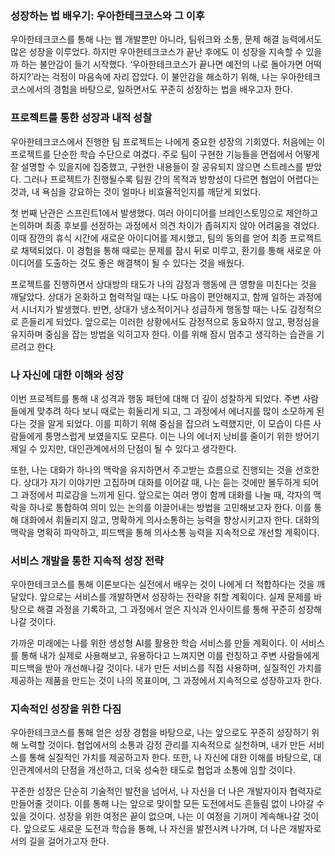 ### 성장하는 법 배우기: 우아한테크코스와 그 이후

우아한테크코스를 통해 나는 웹 개발뿐만 아니라, 팀워크와 소통, 문제 해결 능력에서도 많은 성장을 이루었다. 하지만 우아한테크코스가 끝난 후에도 이 성장을 지속할 수 있을까 하는 불안감이 들기 시작했다. ‘우아한테크코스가 끝나면 예전의 나로 돌아가면 어떡하지?’라는 걱정이 마음속에 자리 잡았다. 이 불안감을 해소하기 위해, 나는 우아한테크코스에서의 경험을 바탕으로, 일하면서도 꾸준히 성장하는 법을 배우고자 한다.

### 프로젝트를 통한 성장과 내적 성찰

우아한테크코스에서 진행한 팀 프로젝트는 나에게 중요한 성장의 기회였다. 처음에는 이 프로젝트를 단순한 학습 수단으로 여겼다. 주로 팀이 구현한 기능들을 면접에서 어떻게 잘 설명할 수 있을지에 집중했고, 구현한 내용들이 잘 공유되지 않으면 스트레스를 받았다. 그러나 프로젝트가 진행될수록 팀원 간의 목적과 방향성이 다르면 협업이 어렵다는 것과, 내 욕심을 강요하는 것이 얼마나 비효율적인지를 깨닫게 되었다.

첫 번째 난관은 스프린트1에서 발생했다. 여러 아이디어를 브레인스토밍으로 제안하고 논의하며 최종 후보를 선정하는 과정에서 의견 차이가 좁혀지지 않아 어려움을 겪었다. 이때 잠깐의 휴식 시간에 새로운 아이디어를 제시했고, 팀의 동의를 얻어 최종 프로젝트로 채택되었다. 이 경험을 통해 때로는 문제를 잠시 뒤로 미루고, 환기를 통해 새로운 아이디어를 도출하는 것도 좋은 해결책이 될 수 있다는 것을 배웠다.

프로젝트를 진행하면서 상대방의 태도가 나의 감정과 행동에 큰 영향을 미친다는 것을 깨달았다. 상대가 온화하고 협력적일 때는 나도 마음이 편안해지고, 함께 일하는 과정에서 시너지가 발생했다. 반면, 상대가 냉소적이거나 성급하게 행동할 때는 나도 감정적으로 흔들리게 되었다. 앞으로는 이러한 상황에서도 감정적으로 동요하지 않고, 평정심을 유지하며 중심을 잡는 방법을 익히고자 한다. 이를 위해 잠시 멈추고 생각하는 습관을 기르려고 한다.

### 나 자신에 대한 이해와 성장

이번 프로젝트를 통해 내 성격과 행동 패턴에 대해 더 깊이 성찰하게 되었다. 주변 사람들에게 맞추려 하다 보니 때로는 휘둘리게 되고, 그 과정에서 에너지를 많이 소모하게 된다는 것을 알게 되었다. 이를 피하기 위해 중심을 잡으려 노력했지만, 이 모습이 다른 사람들에게 퉁명스럽게 보였을지도 모른다. 이는 나의 에너지 낭비를 줄이기 위한 방어기제일 수 있지만, 대인관계에서의 단점이 될 수 있다고 생각한다.

또한, 나는 대화가 하나의 맥락을 유지하면서 주고받는 흐름으로 진행되는 것을 선호한다. 상대가 자기 이야기만 고집하며 대화를 이어갈 때, 나는 듣는 것에만 몰두하게 되어 그 과정에서 피로감을 느끼게 된다. 앞으로는 여러 명이 함께 대화를 나눌 때, 각자의 맥락을 하나로 통합하여 의미 있는 논의를 이끌어내는 방법을 고민해보고자 한다. 이를 통해 대화에서 휘둘리지 않고, 명확하게 의사소통하는 능력을 향상시키고자 한다. 대화의 맥락을 명확히 파악하고, 피드백을 통해 의사소통 능력을 지속적으로 개선할 계획이다.

### 서비스 개발을 통한 지속적 성장 전략

우아한테크코스를 통해 이론보다는 실전에서 배우는 것이 나에게 더 적합하다는 것을 깨달았다. 앞으로는 서비스를 개발하면서 성장하는 전략을 취할 계획이다. 실제 문제를 바탕으로 해결 과정을 기록하고, 그 과정에서 얻은 지식과 인사이트를 통해 꾸준히 성장해나갈 것이다.

가까운 미래에는 나를 위한 생성형 AI를 활용한 학습 서비스를 만들 계획이다. 이 서비스를 통해 내가 실제로 사용해보고, 유용하다고 느껴지면 이를 런칭하고 주변 사람들에게 피드백을 받아 개선해나갈 것이다. 내가 만든 서비스를 직접 사용하며, 실질적인 가치를 제공하는 제품을 만드는 것이 나의 목표이며, 그 과정에서 지속적으로 성장하고자 한다.

### 지속적인 성장을 위한 다짐

우아한테크코스를 통해 얻은 성장 경험을 바탕으로, 나는 앞으로도 꾸준히 성장하기 위해 노력할 것이다. 협업에서의 소통과 감정 관리를 지속적으로 실천하며, 내가 만든 서비스를 통해 실질적인 가치를 제공하고자 한다. 또한, 나 자신에 대한 이해를 바탕으로, 대인관계에서의 단점을 개선하고, 더욱 성숙한 태도로 협업과 소통에 임할 것이다.

꾸준한 성장은 단순히 기술적인 발전을 넘어서, 나 자신을 더 나은 개발자이자 협력자로 만들어줄 것이다. 이를 통해 나는 앞으로 맞이할 모든 도전에서도 흔들림 없이 나아갈 수 있을 것이다. 성장을 위한 여정은 끝이 없으며, 나는 이 여정을 기꺼이 계속해나갈 것이다. 앞으로도 새로운 도전과 학습을 통해, 나 자신을 발전시켜 나가며, 더 나은 개발자로서의 길을 걸어가고자 한다.
